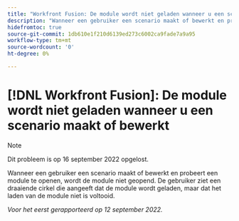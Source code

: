 ```yaml
---
title: "Workfront Fusion: De module wordt niet geladen wanneer u een scenario maakt of bewerkt."
description: "Wanneer een gebruiker een scenario maakt of bewerkt en probeert een module te openen, wordt de module niet geopend. De gebruiker ziet een draaiende cirkel die aangeeft dat de module wordt geladen, maar dat het laden van de module niet is voltooid."
hidefromtoc: true
source-git-commit: 1db610e1f210d6139ed273c6002ca9fade7a9a95
workflow-type: tm+mt
source-wordcount: '0'
ht-degree: 0%

---
```



# [!DNL Workfront Fusion]: De module wordt niet geladen wanneer u een scenario maakt of bewerkt

>[!NOTE]
>
>Dit probleem is op 16 september 2022 opgelost.

Wanneer een gebruiker een scenario maakt of bewerkt en probeert een module te openen, wordt de module niet geopend. De gebruiker ziet een draaiende cirkel die aangeeft dat de module wordt geladen, maar dat het laden van de module niet is voltooid.

_Voor het eerst gerapporteerd op 12 september 2022._

